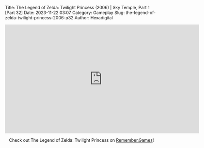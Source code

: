 Title: The Legend of Zelda: Twilight Princess (2006) | Sky Temple, Part 1 [Part 32]
Date: 2023-11-22 03:07
Category: Gameplay
Slug: the-legend-of-zelda-twilight-princess-2006-p32
Author: Hexadigital

<center><iframe src="https://www.youtube.com/embed/_HzdwOTIiHE?feature=oembed" allow="accelerometer; autoplay; encrypted-media; gyroscope; picture-in-picture" width="640" height="360" frameborder="0"></iframe>

Check out The Legend of Zelda: Twilight Princess on [Remember.Games](https://remember.games/game/1365/the-legend-of-zelda-twilight-princess/)!</center>